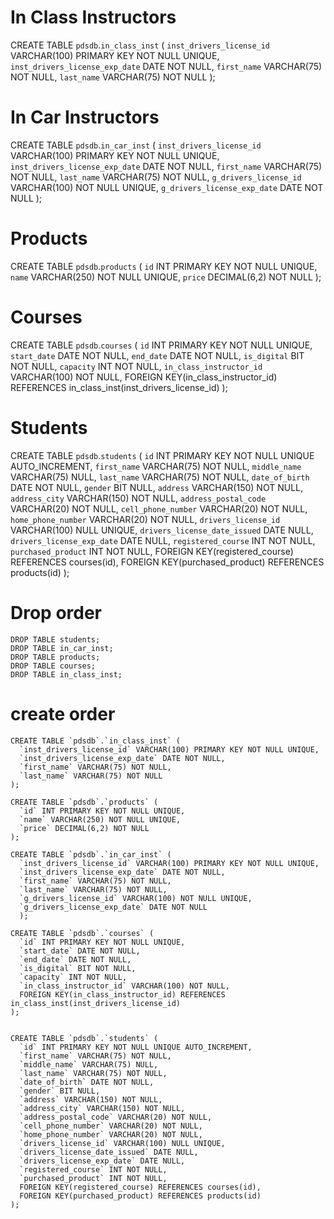 # In Class Instructors

CREATE TABLE `pdsdb`.`in_class_inst` (
  `inst_drivers_license_id` VARCHAR(100) PRIMARY KEY NOT NULL UNIQUE,
  `inst_drivers_license_exp_date` DATE NOT NULL,
  `first_name` VARCHAR(75) NOT NULL,
  `last_name` VARCHAR(75) NOT NULL
);


# In Car Instructors

CREATE TABLE `pdsdb`.`in_car_inst` (
  `inst_drivers_license_id` VARCHAR(100) PRIMARY KEY NOT NULL UNIQUE,
  `inst_drivers_license_exp_date` DATE NOT NULL,
  `first_name` VARCHAR(75) NOT NULL,
  `last_name` VARCHAR(75) NOT NULL,
  `g_drivers_license_id` VARCHAR(100) NOT NULL UNIQUE,
  `g_drivers_license_exp_date` DATE NOT NULL
  );

# Products

CREATE TABLE `pdsdb`.`products` (
  `id` INT PRIMARY KEY NOT NULL UNIQUE,
  `name` VARCHAR(250) NOT NULL UNIQUE,
  `price` DECIMAL(6,2) NOT NULL
);

# Courses

CREATE TABLE `pdsdb`.`courses` (
  `id` INT PRIMARY KEY NOT NULL UNIQUE,
  `start_date` DATE NOT NULL,
  `end_date` DATE NOT NULL,
  `is_digital` BIT NOT NULL,
  `capacity` INT NOT NULL,
  `in_class_instructor_id` VARCHAR(100) NOT NULL,
  FOREIGN KEY(in_class_instructor_id) REFERENCES in_class_inst(inst_drivers_license_id)
);

# Students

CREATE TABLE `pdsdb`.`students` (
  `id` INT PRIMARY KEY NOT NULL UNIQUE AUTO_INCREMENT,
  `first_name` VARCHAR(75) NOT NULL,
  `middle_name` VARCHAR(75) NULL,
  `last_name` VARCHAR(75) NOT NULL,
  `date_of_birth` DATE NOT NULL,
  `gender` BIT NULL,
  `address` VARCHAR(150) NOT NULL,
  `address_city` VARCHAR(150) NOT NULL,
  `address_postal_code` VARCHAR(20) NOT NULL,
  `cell_phone_number` VARCHAR(20) NOT NULL,
  `home_phone_number` VARCHAR(20) NOT NULL,
  `drivers_license_id` VARCHAR(100) NULL UNIQUE,
  `drivers_license_date_issued` DATE NULL,
  `drivers_license_exp_date` DATE NULL,
  `registered_course` INT NOT NULL,
  `purchased_product` INT NOT NULL,
  FOREIGN KEY(registered_course) REFERENCES courses(id),
  FOREIGN KEY(purchased_product) REFERENCES products(id)
);

# Drop order 

```
DROP TABLE students;
DROP TABLE in_car_inst;
DROP TABLE products;
DROP TABLE courses;
DROP TABLE in_class_inst;
```


# create order 

```
CREATE TABLE `pdsdb`.`in_class_inst` (
  `inst_drivers_license_id` VARCHAR(100) PRIMARY KEY NOT NULL UNIQUE,
  `inst_drivers_license_exp_date` DATE NOT NULL,
  `first_name` VARCHAR(75) NOT NULL,
  `last_name` VARCHAR(75) NOT NULL
);

CREATE TABLE `pdsdb`.`products` (
  `id` INT PRIMARY KEY NOT NULL UNIQUE,
  `name` VARCHAR(250) NOT NULL UNIQUE,
  `price` DECIMAL(6,2) NOT NULL
);

CREATE TABLE `pdsdb`.`in_car_inst` (
  `inst_drivers_license_id` VARCHAR(100) PRIMARY KEY NOT NULL UNIQUE,
  `inst_drivers_license_exp_date` DATE NOT NULL,
  `first_name` VARCHAR(75) NOT NULL,
  `last_name` VARCHAR(75) NOT NULL,
  `g_drivers_license_id` VARCHAR(100) NOT NULL UNIQUE,
  `g_drivers_license_exp_date` DATE NOT NULL
  );

CREATE TABLE `pdsdb`.`courses` (
  `id` INT PRIMARY KEY NOT NULL UNIQUE,
  `start_date` DATE NOT NULL,
  `end_date` DATE NOT NULL,
  `is_digital` BIT NOT NULL,
  `capacity` INT NOT NULL,
  `in_class_instructor_id` VARCHAR(100) NOT NULL,
  FOREIGN KEY(in_class_instructor_id) REFERENCES in_class_inst(inst_drivers_license_id)
);


CREATE TABLE `pdsdb`.`students` (
  `id` INT PRIMARY KEY NOT NULL UNIQUE AUTO_INCREMENT,
  `first_name` VARCHAR(75) NOT NULL,
  `middle_name` VARCHAR(75) NULL,
  `last_name` VARCHAR(75) NOT NULL,
  `date_of_birth` DATE NOT NULL,
  `gender` BIT NULL,
  `address` VARCHAR(150) NOT NULL,
  `address_city` VARCHAR(150) NOT NULL,
  `address_postal_code` VARCHAR(20) NOT NULL,
  `cell_phone_number` VARCHAR(20) NOT NULL,
  `home_phone_number` VARCHAR(20) NOT NULL,
  `drivers_license_id` VARCHAR(100) NULL UNIQUE,
  `drivers_license_date_issued` DATE NULL,
  `drivers_license_exp_date` DATE NULL,
  `registered_course` INT NOT NULL,
  `purchased_product` INT NOT NULL,
  FOREIGN KEY(registered_course) REFERENCES courses(id),
  FOREIGN KEY(purchased_product) REFERENCES products(id)
);



```